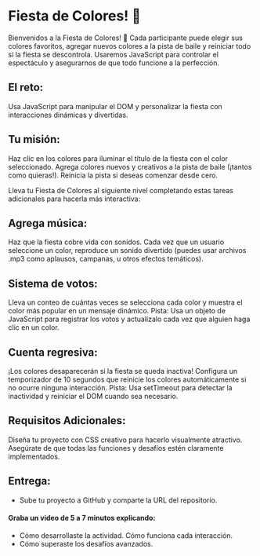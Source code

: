 # Fiesta de Colores! 🎨

Bienvenidos a la Fiesta de Colores! 🎨 Cada participante puede elegir sus colores favoritos, agregar nuevos colores a la pista de baile y reiniciar todo si la fiesta se descontrola. Usaremos JavaScript para controlar el espectáculo y asegurarnos de que todo funcione a la perfección.

## El reto:
Usa JavaScript para manipular el DOM y personalizar la fiesta con interacciones dinámicas y divertidas.

## Tu misión:
Haz clic en los colores para iluminar el título de la fiesta con el color seleccionado.
Agrega colores nuevos y creativos a la pista de baile (¡tantos como quieras!).
Reinicia la pista si deseas comenzar desde cero.


Lleva tu Fiesta de Colores al siguiente nivel completando estas tareas adicionales para hacerla más interactiva:

## Agrega música:

Haz que la fiesta cobre vida con sonidos. Cada vez que un usuario seleccione un color, reproduce un sonido divertido (puedes usar archivos .mp3 como aplausos, campanas, u otros efectos temáticos).

## Sistema de votos:

Lleva un conteo de cuántas veces se selecciona cada color y muestra el color más popular en un mensaje dinámico.
Pista: Usa un objeto de JavaScript para registrar los votos y actualízalo cada vez que alguien haga clic en un color.


## Cuenta regresiva:

¡Los colores desaparecerán si la fiesta se queda inactiva! Configura un temporizador de 10 segundos que reinicie los colores automáticamente si no ocurre ninguna interacción.
Pista: Usa setTimeout para detectar la inactividad y reiniciar el DOM cuando sea necesario.


## Requisitos Adicionales:
Diseña tu proyecto con CSS creativo para hacerlo visualmente atractivo.
Asegúrate de que todas las funciones y desafíos estén claramente implementados.


## Entrega:
- Sube tu proyecto a GitHub y comparte la URL del repositorio.
#### Graba un video de 5 a 7 minutos explicando:
- Cómo desarrollaste la actividad.
Cómo funciona cada interacción.
- Cómo superaste los desafíos avanzados.

